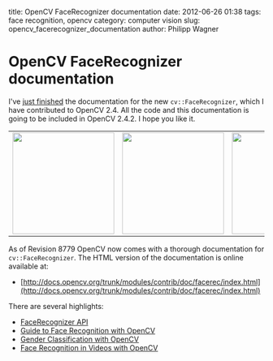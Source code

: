 title: OpenCV FaceRecognizer documentation
date: 2012-06-26 01:38
tags: face recognition, opencv
category: computer vision
slug: opencv_facerecognizer_documentation
author: Philipp Wagner

# OpenCV FaceRecognizer documentation #

I've [just finished](http://code.opencv.org/projects/opencv/repository/revisions/8779) the documentation for the new ``cv::FaceRecognizer``, which I have contributed to OpenCV 2.4. All the code and this documentation is going to be included in OpenCV 2.4.2. I hope you like it.

<table>
  <tr>
    <td><img src="/static/images/blog/opencv_facerecognizer_documentation/eigenfaces_opencv.png" width="200" /></td>
    <td><img src="/static/images/blog/opencv_facerecognizer_documentation/fisherface_reconstruction_opencv.png" width="200" /></td>
    <td><img src="/static/images/blog/opencv_facerecognizer_documentation/facerec_video.png" width="200" /></td>
  </tr>
</table>

As of Revision 8779 OpenCV now comes with a thorough documentation for ``cv::FaceRecognizer``. The HTML version of the documentation is online available at:

* [http://docs.opencv.org/trunk/modules/contrib/doc/facerec/index.html](http://docs.opencv.org/trunk/modules/contrib/doc/facerec/index.html)

There are several highlights:
 
* [FaceRecognizer API](http://docs.opencv.org/trunk/modules/contrib/doc/facerec/facerec_api.html)
* [Guide to Face Recognition with OpenCV](http://docs.opencv.org/trunk/modules/contrib/doc/facerec/facerec_tutorial.html)
* [Gender Classification with OpenCV](http://docs.opencv.org/trunk/modules/contrib/doc/facerec/tutorial/facerec_gender_classification.html)
* [Face Recognition in Videos with OpenCV](http://docs.opencv.org/trunk/modules/contrib/doc/facerec/tutorial/facerec_video_recognition.html)

